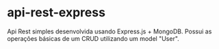 # api-rest-express

Api Rest simples desenvolvida usando Express.js + MongoDB.
Possui as operações básicas de um CRUD utilizando um model "User".
